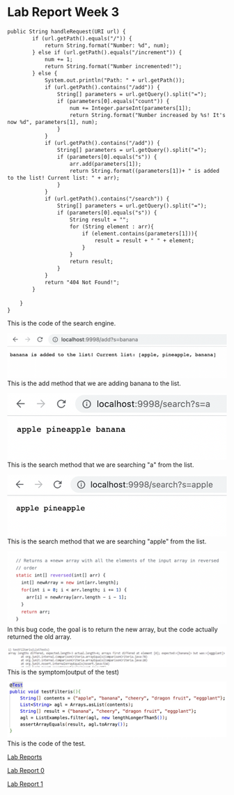 # Lab Report Week 3

```
public String handleRequest(URI url) {
        if (url.getPath().equals("/")) {
            return String.format("Number: %d", num);
        } else if (url.getPath().equals("/increment")) {
            num += 1;
            return String.format("Number incremented!");
        } else {
            System.out.println("Path: " + url.getPath());
            if (url.getPath().contains("/add")) {
                String[] parameters = url.getQuery().split("=");
                if (parameters[0].equals("count")) {
                    num += Integer.parseInt(parameters[1]);
                    return String.format("Number increased by %s! It's now %d", parameters[1], num);
                }
            }
            if (url.getPath().contains("/add")) {
                String[] parameters = url.getQuery().split("=");
                if (parameters[0].equals("s")) {
                    arr.add(parameters[1]);
                    return String.format((parameters[1])+ " is added to the list! Current list: " + arr);
                }
            }
            if (url.getPath().contains("/search")) {
                String[] parameters = url.getQuery().split("=");
                if (parameters[0].equals("s")) {
                    String result = "";
                    for (String element : arr){
                        if (element.contains(parameters[1])){
                            result = result + " " + element;
                        }
                    }
                    return result;
                }
            }
            return "404 Not Found!";
        }

    }
}
```

This is the code of the search engine.

![Image](https://github.com/fergusyyang/cse15l-lab-reports/blob/main/add%20banana.png)
This is the add method that we are adding banana to the list.

![Image](https://github.com/fergusyyang/cse15l-lab-reports/blob/main/search%20a.png)
This is the search method that we are searching "a" from the list.

![Image](https://github.com/fergusyyang/cse15l-lab-reports/blob/main/search%20apple.png)
This is the search method that we are searching "apple" from the list.

![Image](https://github.com/fergusyyang/cse15l-lab-reports/blob/main/the%20bug1.png)
In this bug code, the goal is to return the new array, but the code actually returned the old array. 

![Image](https://github.com/fergusyyang/cse15l-lab-reports/blob/main/symptoms1.png)
This is the symptom(output of the test)

![Image](https://github.com/fergusyyang/cse15l-lab-reports/blob/main/code%20of%20the%20test1.jpeg)
This is the code of the test.

[Lab Reports](https://github.com/fergusyyang/cse15l-lab-reports)

[Lab Report 0](https://github.com/fergusyyang/cse15l-lab-reports/blob/main/week-0-lab.md)

[Lab Report 1](https://github.com/fergusyyang/cse15l-lab-reports/blob/main/lab-report-1.md)
